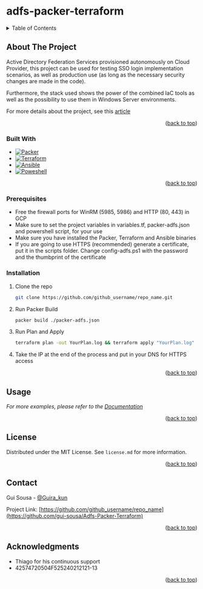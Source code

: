 # adfs-packer-terraform


<!-- Improved compatibility of back to top link: See: https://github.com/othneildrew/Best-README-Template/pull/73 -->
<a name="readme-top"></a>
<!--
*** Thanks for checking out the Best-README-Template. If you have a suggestion
*** that would make this better, please fork the repo and create a pull request
*** or simply open an issue with the tag "enhancement".
*** Don't forget to give the project a star!
*** Thanks again! Now go create something AMAZING! :D
-->



<!-- PROJECT SHIELDS -->
<!--
*** I'm using markdown "reference style" links for readability.
*** Reference links are enclosed in brackets [ ] instead of parentheses ( ).
*** See the bottom of this document for the declaration of the reference variables
*** for contributors-url, forks-url, etc. This is an optional, concise syntax you may use.
*** https://www.markdownguide.org/basic-syntax/#reference-style-links
-->

<!-- TABLE OF CONTENTS -->
<details>
  <summary>Table of Contents</summary>
  <ol>
    <li>
      <a href="#about-the-project">About The Project</a>
      <ul>
        <li><a href="#built-with">Built With</a></li>
      </ul>
    </li>
    <li>
      <a href="#getting-started">Getting Started</a>
      <ul>
        <li><a href="#prerequisites">Prerequisites</a></li>
        <li><a href="#installation">Installation</a></li>
      </ul>
    </li>
    <li><a href="#usage">Usage</a></li>
    <li><a href="#license">License</a></li>
    <li><a href="#contact">Contact</a></li>
    <li><a href="#acknowledgments">Acknowledgments</a></li>
  </ol>
</details>



<!-- ABOUT THE PROJECT -->
## About The Project

Active Directory Federation Services provisioned autonomously on Cloud Provider, this project can be used for testing SSO login implementation scenarios,
as well as production use (as long as the necessary security changes are made in the code).

Furthermore, the stack used shows the power of the combined IaC tools as well as the possibility to use them in Windows Server environments.

For more details about the project, see this [article](https://medium.com/@gui_sousa/adfs-na-nuvem-com-terraform-packer-ansible-a9a0f077baae)

<p align="right">(<a href="#readme-top">back to top</a>)</p>



### Built With

* [![Packer][Packer]][Next-url]
* [![Terraform][Terraform]][Next-url]
* [![Ansible][Ansible]][Vue-url]
* [![Poweshell][Powershell]][Angular-url]

<p align="right">(<a href="#readme-top">back to top</a>)</p>



<!-- GETTING STARTED -->
### Prerequisites

* Free the firewall ports for WinRM (5985, 5986) and HTTP (80, 443) in GCP
* Make sure to set the project variables in variables.tf, packer-adfs.json and powershell script, for your use
* Make sure you have installed the Packer, Terraform and Ansible binaries
* If you are going to use HTTPS (recommended) generate a certificate, put it in the scripts folder. Change config-adfs.ps1 with the password and the thumbprint of the certificate

### Installation

1. Clone the repo
   ```sh
   git clone https://github.com/github_username/repo_name.git
   ```
2. Run Packer Build
   ```sh
   packer build ./packer-adfs.json
   ```
3. Run Plan and Apply
   ```sh
   terraform plan -out YourPlan.log && terraform apply "YourPlan.log"
   ```
4. Take the IP at the end of the process and put in your DNS for HTTPS access

<p align="right">(<a href="#readme-top">back to top</a>)</p>


<!-- USAGE EXAMPLES -->
## Usage

_For more examples, please refer to the [Documentation](https://medium.com/@gui_sousa/adfs-na-nuvem-com-terraform-packer-ansible-a9a0f077baae)_

<p align="right">(<a href="#readme-top">back to top</a>)</p>


<!-- LICENSE -->
## License

Distributed under the MIT License. See `license.md` for more information.

<p align="right">(<a href="#readme-top">back to top</a>)</p>



<!-- CONTACT -->
## Contact

Gui Sousa - [@Guira_kun](https://twitter.com/Guira_kun)

Project Link: [https://github.com/github_username/repo_name](https://github.com/gui-sousa/Adfs-Packer-Terraform)

<p align="right">(<a href="#readme-top">back to top</a>)</p>


<!-- ACKNOWLEDGMENTS -->
## Acknowledgments

* []()Thiago for his continuous support
* []()42574720504F525240212121-13

<p align="right">(<a href="#readme-top">back to top</a>)</p>



<!-- MARKDOWN LINKS & IMAGES -->
<!-- https://www.markdownguide.org/basic-syntax/#reference-style-links -->
[contributors-shield]: https://img.shields.io/github/contributors/github_username/repo_name.svg?style=for-the-badge
[contributors-url]: https://github.com/github_username/repo_name/graphs/contributors
[forks-shield]: https://img.shields.io/github/forks/github_username/repo_name.svg?style=for-the-badge
[forks-url]: https://github.com/github_username/repo_name/network/members
[stars-shield]: https://img.shields.io/github/stars/github_username/repo_name.svg?style=for-the-badge
[stars-url]: https://github.com/github_username/repo_name/stargazers
[issues-shield]: https://img.shields.io/github/issues/github_username/repo_name.svg?style=for-the-badge
[issues-url]: https://github.com/github_username/repo_name/issues
[license-shield]: https://img.shields.io/github/license/github_username/repo_name.svg?style=for-the-badge
[license-url]: https://github.com/github_username/repo_name/blob/master/LICENSE.txt
[linkedin-shield]: https://img.shields.io/badge/-LinkedIn-black.svg?style=for-the-badge&logo=linkedin&colorB=555
[linkedin-url]: https://linkedin.com/in/linkedin_username
[product-screenshot]: images/screenshot.png
[Next.js]: https://img.shields.io/badge/next.js-000000?style=for-the-badge&logo=nextdotjs&logoColor=white
[Next-url]: https://nextjs.org/
[React.js]: https://img.shields.io/badge/React-20232A?style=for-the-badge&logo=react&logoColor=61DAFB
[Terraform]: https://img.shields.io/badge/Terraform-20232A?style=for-the-badge&logo=terraform&logoColor=7B42BC
[Packer]: https://img.shields.io/badge/packer-20232A?style=for-the-badge&logo=packer&logoColor=02A8EF
[Ansible]: https://img.shields.io/badge/Ansible-20232A?style=for-the-badge&logo=ansible&logoColor=EE0000
[Powershell]: https://img.shields.io/badge/Powershell-20232A?style=for-the-badge&logo=powershell&logoColor=5391FE
[React-url]: https://reactjs.org/
[Vue.js]: https://img.shields.io/badge/Vue.js-35495E?style=for-the-badge&logo=vuedotjs&logoColor=4FC08D
[Vue-url]: https://vuejs.org/
[Angular.io]: https://img.shields.io/badge/Angular-DD0031?style=for-the-badge&logo=angular&logoColor=white
[Angular-url]: https://angular.io/
[Svelte.dev]: https://img.shields.io/badge/Svelte-4A4A55?style=for-the-badge&logo=svelte&logoColor=FF3E00
[Svelte-url]: https://svelte.dev/
[Laravel.com]: https://img.shields.io/badge/Laravel-FF2D20?style=for-the-badge&logo=laravel&logoColor=white
[Laravel-url]: https://laravel.com
[Bootstrap.com]: https://img.shields.io/badge/Bootstrap-563D7C?style=for-the-badge&logo=bootstrap&logoColor=white
[Bootstrap-url]: https://getbootstrap.com
[JQuery.com]: https://img.shields.io/badge/jQuery-0769AD?style=for-the-badge&logo=jquery&logoColor=white
[JQuery-url]: https://jquery.com 


